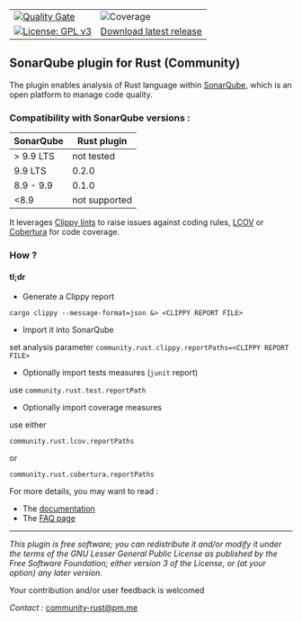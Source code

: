 |     |     |     
| --- | --- | 
|  [![Quality Gate](https://sonarcloud.io/api/project_badges/measure?project=elegoff_sonar-rust&metric=alert_status)](https://sonarcloud.io/dashboard?id=elegoff_sonar-rust) | ![Coverage](https://sonarcloud.io/api/project_badges/measure?project=elegoff_sonar-rust&metric=coverage) |
| [![License: GPL v3](https://img.shields.io/badge/License-GPLv3-blue.svg)](https://www.gnu.org/licenses/gpl-3.0)|[Download latest release](https://github.com/elegoff/sonar-rust/releases) |

## SonarQube plugin for Rust (Community)

The plugin enables analysis of Rust language within [SonarQube](https://www.sonarqube.org), which is an open platform to
manage code quality. 

### Compatibility with SonarQube versions :

|SonarQube | Rust plugin  |
|----------|--------------|
| > 9.9 LTS| not tested   | 
| 9.9 LTS  | 0.2.0        |
| 8.9 - 9.9| 0.1.0        |
| <8.9     | not supported|

It leverages [Clippy lints](https://rust-lang.github.io/rust-clippy/master/) to raise issues against coding
rules,  [LCOV](https://wiki.documentfoundation.org/Development/Lcov)
or [Cobertura](http://cobertura.github.io/cobertura/) for code coverage.

### How ?

#### tl;dr

* Generate a Clippy report

`cargo clippy --message-format=json &> <CLIPPY REPORT FILE>`

* Import it into SonarQube

set analysis parameter `community.rust.clippy.reportPaths=<CLIPPY REPORT FILE>`

* Optionally import tests measures (`junit` report)

use `community.rust.test.reportPath`

* Optionally import coverage measures

use either

`community.rust.lcov.reportPaths`

or

`community.rust.cobertura.reportPaths`

For more details, you may want to read :

* The [documentation](./DOC.md)
* The [FAQ page](./FAQ.md)

***
*This plugin is free software; you can redistribute it and/or modify it under the terms of the GNU Lesser General Public
License as published by the Free Software Foundation; either version 3 of the License, or (at your option) any later
version.*

Your contribution and/or user feedback is welcomed

*Contact :* <community-rust@pm.me>



